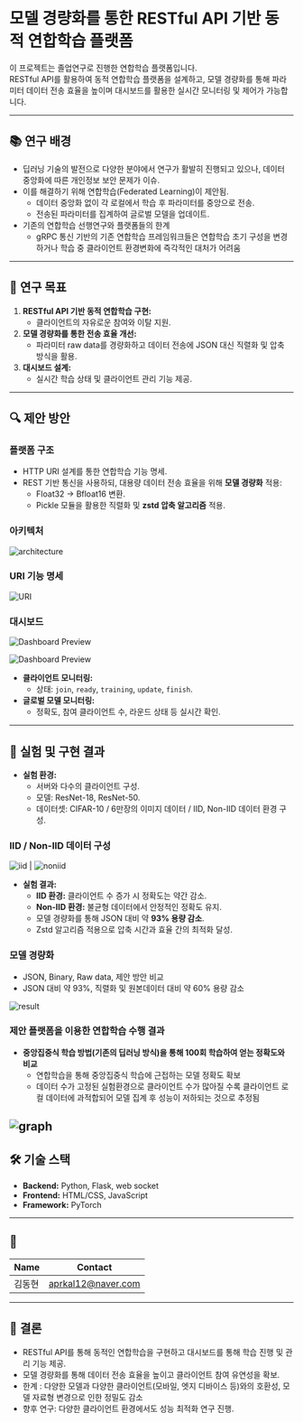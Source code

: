 # 모델 경량화를 통한 RESTful API 기반 동적 연합학습 플랫폼

이 프로젝트는 졸업연구로 진행한 연합학습 플랫폼입니다.  
RESTful API를 활용하여 동적 연합학습 플랫폼을 설계하고, 모델 경량화를 통해 파라미터 데이터 전송 효율을 높이며 대시보드를 활용한 실시간 모니터링 및 제어가 가능합니다.

---

## 📚 연구 배경
- 딥러닝 기술의 발전으로 다양한 분야에서 연구가 활발히 진행되고 있으나, 데이터 중앙화에 따른 개인정보 보안 문제가 이슈.
- 이를 해결하기 위해 연합학습(Federated Learning)이 제안됨.
  - 데이터 중앙화 없이 각 로컬에서 학습 후 파라미터를 중앙으로 전송.
  - 전송된 파라미터를 집계하여 글로벌 모델을 업데이트.
- 기존의 연합학습 선행연구와 플랫폼들의 한계
  - gRPC 통신 기반의 기존 연합학습 프레임워크들은 연합학습 초기 구성을 변경하거나 학습 중 클라이언트 환경변화에 즉각적인 대처가 어려움

---

## 🎯 연구 목표
1. **RESTful API 기반 동적 연합학습 구현:**
   - 클라이언트의 자유로운 참여와 이탈 지원.
2. **모델 경량화를 통한 전송 효율 개선:**
   - 파라미터 raw data를 경량화하고 데이터 전송에 JSON 대신 직렬화 및 압축 방식을 활용.
3. **대시보드 설계:**
   - 실시간 학습 상태 및 클라이언트 관리 기능 제공.

---

## 🔍 제안 방안
### 플랫폼 구조
- HTTP URI 설계를 통한 연합학습 기능 명세.
- REST 기반 통신을 사용하되, 대용량 데이터 전송 효율을 위해 **모델 경량화** 적용:
  - Float32 → Bfloat16 변환.
  - Pickle 모듈을 활용한 직렬화 및 **zstd 압축 알고리즘** 적용.

### 아키텍처

![architecture](https://github.com/aprkal12/fedlearn/blob/master/static/architecture.jpg?raw=true)

### URI 기능 명세

![URI](https://github.com/aprkal12/fedlearn/blob/master/static/uri.jpg?raw=true)

### 대시보드
![Dashboard Preview](https://github.com/aprkal12/fedlearn/blob/master/static/dashboard2.png?raw=true)

![Dashboard Preview](https://github.com/aprkal12/fedlearn/blob/master/static/dashboard.png?raw=true)

- **클라이언트 모니터링:**
  - 상태: `join`, `ready`, `training`, `update`, `finish`.
- **글로벌 모델 모니터링:**
  - 정확도, 참여 클라이언트 수, 라운드 상태 등 실시간 확인.

---

## 🧪 실험 및 구현 결과
- **실험 환경:**
  - 서버와 다수의 클라이언트 구성.
  - 모델: ResNet-18, ResNet-50.
  - 데이터셋: CIFAR-10 / 6만장의 이미지 데이터 / IID, Non-IID 데이터 환경 구성.

### IID / Non-IID 데이터 구성
![iid](https://github.com/aprkal12/fedlearn/blob/master/static/IID.png?raw=true) | ![noniid](https://github.com/aprkal12/fedlearn/blob/master/static/NonIID.png?raw=true)

- **실험 결과:**
  - **IID 환경:** 클라이언트 수 증가 시 정확도는 약간 감소.
  - **Non-IID 환경:** 불균형 데이터에서 안정적인 정확도 유지.
  - 모델 경량화를 통해 JSON 대비 약 **93% 용량 감소**.
  - Zstd 알고리즘 적용으로 압축 시간과 효율 간의 최적화 달성.

### 모델 경량화
- JSON, Binary, Raw data, 제안 방안 비교
- JSON 대비 약 93%, 직렬화 및 원본데이터 대비 약 60% 용량 감소

![result](https://github.com/aprkal12/fedlearn/blob/master/static/result.png?raw=true)

### 제안 플랫폼을 이용한 연합학습 수행 결과
- **중앙집중식 학습 방법(기존의 딥러닝 방식)을 통해 100회 학습하여 얻는 정확도와 비교**
  - 연합학습을 통해 중앙집중식 학습에 근접하는 모델 정확도 확보 
  - 데이터 수가 고정된 실험환경으로 클라이언트 수가 많아질 수록 클라이언트 로컬 데이터에 과적합되어 모델 집계 후 성능이 저하되는 것으로 추정됨
  
![graph](https://github.com/aprkal12/fedlearn/blob/master/static/output.png?raw=true)
---

## 🛠 기술 스택
- **Backend:** Python, Flask, web socket
- **Frontend:** HTML/CSS, JavaScript
- **Framework:** PyTorch

---

## 👥
| Name  | Contact               |
|-------|-----------------------|
| 김동현 | aprkal12@naver.com    |

---

## 📢 결론
- RESTful API를 통해 동적인 연합학습을 구현하고 대시보드를 통해 학습 진행 및 관리 기능 제공.
- 모델 경량화를 통해 데이터 전송 효율을 높이고 클라이언트 참여 유연성을 확보.
- 한계 : 다양한 모델과 다양한 클라이언트(모바일, 엣지 디바이스 등)와의 호환성, 모델 자료형 변경으로 인한 정밀도 감소
- 향후 연구: 다양한 클라이언트 환경에서도 성능 최적화 연구 진행.


